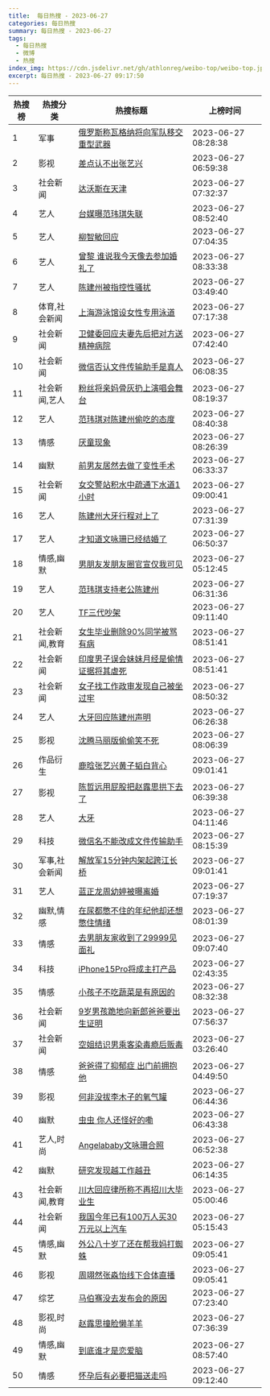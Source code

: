 ```yaml
---
title:  每日热搜 - 2023-06-27
categories: 每日热搜
summary: 每日热搜 - 2023-06-27
tags:
  - 每日热搜
  - 微博
  - 热搜
index_img: https://cdn.jsdelivr.net/gh/athlonreg/weibo-top/weibo-top.jpeg
excerpt: 每日热搜 - 2023-06-27 09:17:50
---
```


| 热搜榜 | 热搜分类 | 热搜标题 | 上榜时间 |
| --- | --- | --- | --- |
| 1 | 军事 | [俄罗斯称瓦格纳将向军队移交重型武器](https://s.weibo.com/weibo%3Fq%3D%2523%E4%BF%84%E7%BD%97%E6%96%AF%E7%A7%B0%E7%93%A6%E6%A0%BC%E7%BA%B3%E5%B0%86%E5%90%91%E5%86%9B%E9%98%9F%E7%A7%BB%E4%BA%A4%E9%87%8D%E5%9E%8B%E6%AD%A6%E5%99%A8%2523) | 2023-06-27 08:28:38 | 
| 2 | 影视 | [差点认不出张艺兴](https://s.weibo.com/weibo%3Fq%3D%2523%E5%B7%AE%E7%82%B9%E8%AE%A4%E4%B8%8D%E5%87%BA%E5%BC%A0%E8%89%BA%E5%85%B4%2523) | 2023-06-27 06:59:38 | 
| 3 | 社会新闻 | [达沃斯在天津](https://s.weibo.com/weibo%3Fq%3D%2523%E8%BE%BE%E6%B2%83%E6%96%AF%E5%9C%A8%E5%A4%A9%E6%B4%A5%2523) | 2023-06-27 07:32:37 | 
| 4 | 艺人 | [台媒曝范玮琪失联](https://s.weibo.com/weibo%3Fq%3D%2523%E5%8F%B0%E5%AA%92%E6%9B%9D%E8%8C%83%E7%8E%AE%E7%90%AA%E5%A4%B1%E8%81%94%2523) | 2023-06-27 08:52:40 | 
| 5 | 艺人 | [柳智敏回应](https://s.weibo.com/weibo%3Fq%3D%2523%E6%9F%B3%E6%99%BA%E6%95%8F%E5%9B%9E%E5%BA%94%2523) | 2023-06-27 07:04:35 | 
| 6 | 艺人 | [曾黎 谁说我今天像去参加婚礼了](https://s.weibo.com/weibo%3Fq%3D%2523%E6%9B%BE%E9%BB%8E%20%E8%B0%81%E8%AF%B4%E6%88%91%E4%BB%8A%E5%A4%A9%E5%83%8F%E5%8E%BB%E5%8F%82%E5%8A%A0%E5%A9%9A%E7%A4%BC%E4%BA%86%2523) | 2023-06-27 08:33:38 | 
| 7 | 艺人 | [陈建州被指控性骚扰](https://s.weibo.com/weibo%3Fq%3D%2523%E9%99%88%E5%BB%BA%E5%B7%9E%E8%A2%AB%E6%8C%87%E6%8E%A7%E6%80%A7%E9%AA%9A%E6%89%B0%2523) | 2023-06-27 03:49:40 | 
| 8 | 体育,社会新闻 | [上海游泳馆设女性专用泳道](https://s.weibo.com/weibo%3Fq%3D%2523%E4%B8%8A%E6%B5%B7%E6%B8%B8%E6%B3%B3%E9%A6%86%E8%AE%BE%E5%A5%B3%E6%80%A7%E4%B8%93%E7%94%A8%E6%B3%B3%E9%81%93%2523) | 2023-06-27 07:17:38 | 
| 9 | 社会新闻 | [卫健委回应夫妻先后把对方送精神病院](https://s.weibo.com/weibo%3Fq%3D%2523%E5%8D%AB%E5%81%A5%E5%A7%94%E5%9B%9E%E5%BA%94%E5%A4%AB%E5%A6%BB%E5%85%88%E5%90%8E%E6%8A%8A%E5%AF%B9%E6%96%B9%E9%80%81%E7%B2%BE%E7%A5%9E%E7%97%85%E9%99%A2%2523) | 2023-06-27 07:42:40 | 
| 10 | 社会新闻 | [微信否认文件传输助手是真人](https://s.weibo.com/weibo%3Fq%3D%2523%E5%BE%AE%E4%BF%A1%E5%90%A6%E8%AE%A4%E6%96%87%E4%BB%B6%E4%BC%A0%E8%BE%93%E5%8A%A9%E6%89%8B%E6%98%AF%E7%9C%9F%E4%BA%BA%2523) | 2023-06-27 06:08:35 | 
| 11 | 社会新闻,艺人 | [粉丝将亲妈骨灰扔上演唱会舞台](https://s.weibo.com/weibo%3Fq%3D%2523%E7%B2%89%E4%B8%9D%E5%B0%86%E4%BA%B2%E5%A6%88%E9%AA%A8%E7%81%B0%E6%89%94%E4%B8%8A%E6%BC%94%E5%94%B1%E4%BC%9A%E8%88%9E%E5%8F%B0%2523) | 2023-06-27 08:19:37 | 
| 12 | 艺人 | [范玮琪对陈建州偷吃的态度](https://s.weibo.com/weibo%3Fq%3D%2523%E8%8C%83%E7%8E%AE%E7%90%AA%E5%AF%B9%E9%99%88%E5%BB%BA%E5%B7%9E%E5%81%B7%E5%90%83%E7%9A%84%E6%80%81%E5%BA%A6%2523) | 2023-06-27 08:40:38 | 
| 13 | 情感 | [厌童现象](https://s.weibo.com/weibo%3Fq%3D%2523%E5%8E%8C%E7%AB%A5%E7%8E%B0%E8%B1%A1%2523) | 2023-06-27 08:26:39 | 
| 14 | 幽默 | [前男友居然去做了变性手术](https://s.weibo.com/weibo%3Fq%3D%2523%E5%89%8D%E7%94%B7%E5%8F%8B%E5%B1%85%E7%84%B6%E5%8E%BB%E5%81%9A%E4%BA%86%E5%8F%98%E6%80%A7%E6%89%8B%E6%9C%AF%2523) | 2023-06-27 06:33:37 | 
| 15 | 社会新闻 | [女交警站积水中疏通下水道1小时](https://s.weibo.com/weibo%3Fq%3D%2523%E5%A5%B3%E4%BA%A4%E8%AD%A6%E7%AB%99%E7%A7%AF%E6%B0%B4%E4%B8%AD%E7%96%8F%E9%80%9A%E4%B8%8B%E6%B0%B4%E9%81%931%E5%B0%8F%E6%97%B6%2523) | 2023-06-27 09:00:41 | 
| 16 | 艺人 | [陈建州大牙行程对上了](https://s.weibo.com/weibo%3Fq%3D%2523%E9%99%88%E5%BB%BA%E5%B7%9E%E5%A4%A7%E7%89%99%E8%A1%8C%E7%A8%8B%E5%AF%B9%E4%B8%8A%E4%BA%86%2523) | 2023-06-27 07:31:39 | 
| 17 | 艺人 | [才知道文咏珊已经结婚了](https://s.weibo.com/weibo%3Fq%3D%2523%E6%89%8D%E7%9F%A5%E9%81%93%E6%96%87%E5%92%8F%E7%8F%8A%E5%B7%B2%E7%BB%8F%E7%BB%93%E5%A9%9A%E4%BA%86%2523) | 2023-06-27 06:50:37 | 
| 18 | 情感,幽默 | [男朋友发朋友圈官宣仅我可见](https://s.weibo.com/weibo%3Fq%3D%2523%E7%94%B7%E6%9C%8B%E5%8F%8B%E5%8F%91%E6%9C%8B%E5%8F%8B%E5%9C%88%E5%AE%98%E5%AE%A3%E4%BB%85%E6%88%91%E5%8F%AF%E8%A7%81%2523) | 2023-06-27 05:12:45 | 
| 19 | 艺人 | [范玮琪支持老公陈建州](https://s.weibo.com/weibo%3Fq%3D%2523%E8%8C%83%E7%8E%AE%E7%90%AA%E6%94%AF%E6%8C%81%E8%80%81%E5%85%AC%E9%99%88%E5%BB%BA%E5%B7%9E%2523) | 2023-06-27 06:31:36 | 
| 20 | 艺人 | [TF三代吵架](https://s.weibo.com/weibo%3Fq%3D%2523TF%E4%B8%89%E4%BB%A3%E5%90%B5%E6%9E%B6%2523) | 2023-06-27 09:11:40 | 
| 21 | 社会新闻,教育 | [女生毕业删除90%同学被骂有病](https://s.weibo.com/weibo%3Fq%3D%2523%E5%A5%B3%E7%94%9F%E6%AF%95%E4%B8%9A%E5%88%A0%E9%99%A490%25%E5%90%8C%E5%AD%A6%E8%A2%AB%E9%AA%82%E6%9C%89%E7%97%85%2523) | 2023-06-27 08:51:41 | 
| 22 | 社会新闻 | [印度男子误会妹妹月经是偷情证据将其虐死](https://s.weibo.com/weibo%3Fq%3D%2523%E5%8D%B0%E5%BA%A6%E7%94%B7%E5%AD%90%E8%AF%AF%E4%BC%9A%E5%A6%B9%E5%A6%B9%E6%9C%88%E7%BB%8F%E6%98%AF%E5%81%B7%E6%83%85%E8%AF%81%E6%8D%AE%E5%B0%86%E5%85%B6%E8%99%90%E6%AD%BB%2523) | 2023-06-27 08:51:41 | 
| 23 | 社会新闻 | [女子找工作政审发现自己被坐过牢](https://s.weibo.com/weibo%3Fq%3D%2523%E5%A5%B3%E5%AD%90%E6%89%BE%E5%B7%A5%E4%BD%9C%E6%94%BF%E5%AE%A1%E5%8F%91%E7%8E%B0%E8%87%AA%E5%B7%B1%E8%A2%AB%E5%9D%90%E8%BF%87%E7%89%A2%2523) | 2023-06-27 08:50:32 | 
| 24 | 艺人 | [大牙回应陈建州声明](https://s.weibo.com/weibo%3Fq%3D%2523%E5%A4%A7%E7%89%99%E5%9B%9E%E5%BA%94%E9%99%88%E5%BB%BA%E5%B7%9E%E5%A3%B0%E6%98%8E%2523) | 2023-06-27 06:26:38 | 
| 25 | 影视 | [沈腾马丽版偷偷笑不死](https://s.weibo.com/weibo%3Fq%3D%2523%E6%B2%88%E8%85%BE%E9%A9%AC%E4%B8%BD%E7%89%88%E5%81%B7%E5%81%B7%E7%AC%91%E4%B8%8D%E6%AD%BB%2523) | 2023-06-27 08:06:39 | 
| 26 | 作品衍生 | [鹿晗张艺兴黄子韬白背心](https://s.weibo.com/weibo%3Fq%3D%2523%E9%B9%BF%E6%99%97%E5%BC%A0%E8%89%BA%E5%85%B4%E9%BB%84%E5%AD%90%E9%9F%AC%E7%99%BD%E8%83%8C%E5%BF%83%2523) | 2023-06-27 09:01:41 | 
| 27 | 影视 | [陈哲远用屁股把赵露思拱下去了](https://s.weibo.com/weibo%3Fq%3D%2523%E9%99%88%E5%93%B2%E8%BF%9C%E7%94%A8%E5%B1%81%E8%82%A1%E6%8A%8A%E8%B5%B5%E9%9C%B2%E6%80%9D%E6%8B%B1%E4%B8%8B%E5%8E%BB%E4%BA%86%2523) | 2023-06-27 06:39:38 | 
| 28 | 艺人 | [大牙](https://s.weibo.com/weibo%3Fq%3D%2523%E5%A4%A7%E7%89%99%2523) | 2023-06-27 04:11:46 | 
| 29 | 科技 | [微信名不能改成文件传输助手](https://s.weibo.com/weibo%3Fq%3D%2523%E5%BE%AE%E4%BF%A1%E5%90%8D%E4%B8%8D%E8%83%BD%E6%94%B9%E6%88%90%E6%96%87%E4%BB%B6%E4%BC%A0%E8%BE%93%E5%8A%A9%E6%89%8B%2523) | 2023-06-27 08:15:39 | 
| 30 | 军事,社会新闻 | [解放军15分钟内架起跨江长桥](https://s.weibo.com/weibo%3Fq%3D%2523%E8%A7%A3%E6%94%BE%E5%86%9B15%E5%88%86%E9%92%9F%E5%86%85%E6%9E%B6%E8%B5%B7%E8%B7%A8%E6%B1%9F%E9%95%BF%E6%A1%A5%2523) | 2023-06-27 09:01:41 | 
| 31 | 艺人 | [蓝正龙周幼婷被曝离婚](https://s.weibo.com/weibo%3Fq%3D%2523%E8%93%9D%E6%AD%A3%E9%BE%99%E5%91%A8%E5%B9%BC%E5%A9%B7%E8%A2%AB%E6%9B%9D%E7%A6%BB%E5%A9%9A%2523) | 2023-06-27 07:19:37 | 
| 32 | 幽默,情感 | [在尿都憋不住的年纪他却还想憋住情绪](https://s.weibo.com/weibo%3Fq%3D%2523%E5%9C%A8%E5%B0%BF%E9%83%BD%E6%86%8B%E4%B8%8D%E4%BD%8F%E7%9A%84%E5%B9%B4%E7%BA%AA%E4%BB%96%E5%8D%B4%E8%BF%98%E6%83%B3%E6%86%8B%E4%BD%8F%E6%83%85%E7%BB%AA%2523) | 2023-06-27 08:01:39 | 
| 33 | 情感 | [去男朋友家收到了29999见面礼](https://s.weibo.com/weibo%3Fq%3D%2523%E5%8E%BB%E7%94%B7%E6%9C%8B%E5%8F%8B%E5%AE%B6%E6%94%B6%E5%88%B0%E4%BA%8629999%E8%A7%81%E9%9D%A2%E7%A4%BC%2523) | 2023-06-27 09:07:40 | 
| 34 | 科技 | [iPhone15Pro将成主打产品](https://s.weibo.com/weibo%3Fq%3D%2523iPhone15Pro%E5%B0%86%E6%88%90%E4%B8%BB%E6%89%93%E4%BA%A7%E5%93%81%2523) | 2023-06-27 02:43:35 | 
| 35 | 情感 | [小孩子不吃蔬菜是有原因的](https://s.weibo.com/weibo%3Fq%3D%2523%E5%B0%8F%E5%AD%A9%E5%AD%90%E4%B8%8D%E5%90%83%E8%94%AC%E8%8F%9C%E6%98%AF%E6%9C%89%E5%8E%9F%E5%9B%A0%E7%9A%84%2523) | 2023-06-27 08:32:38 | 
| 36 | 社会新闻 | [9岁男孩跪地向新郎爸爸要出生证明](https://s.weibo.com/weibo%3Fq%3D%25239%E5%B2%81%E7%94%B7%E5%AD%A9%E8%B7%AA%E5%9C%B0%E5%90%91%E6%96%B0%E9%83%8E%E7%88%B8%E7%88%B8%E8%A6%81%E5%87%BA%E7%94%9F%E8%AF%81%E6%98%8E%2523) | 2023-06-27 07:56:37 | 
| 37 | 社会新闻 | [空姐结识男乘客染毒瘾后贩毒](https://s.weibo.com/weibo%3Fq%3D%2523%E7%A9%BA%E5%A7%90%E7%BB%93%E8%AF%86%E7%94%B7%E4%B9%98%E5%AE%A2%E6%9F%93%E6%AF%92%E7%98%BE%E5%90%8E%E8%B4%A9%E6%AF%92%2523) | 2023-06-27 03:26:40 | 
| 38 | 情感 | [爸爸得了抑郁症 出门前拥抱他](https://s.weibo.com/weibo%3Fq%3D%2523%E7%88%B8%E7%88%B8%E5%BE%97%E4%BA%86%E6%8A%91%E9%83%81%E7%97%87%20%E5%87%BA%E9%97%A8%E5%89%8D%E6%8B%A5%E6%8A%B1%E4%BB%96%2523) | 2023-06-27 04:49:50 | 
| 39 | 影视 | [何非没拔李木子的氧气罐](https://s.weibo.com/weibo%3Fq%3D%2523%E4%BD%95%E9%9D%9E%E6%B2%A1%E6%8B%94%E6%9D%8E%E6%9C%A8%E5%AD%90%E7%9A%84%E6%B0%A7%E6%B0%94%E7%BD%90%2523) | 2023-06-27 06:44:36 | 
| 40 | 幽默 | [虫虫 你人还怪好的嘞](https://s.weibo.com/weibo%3Fq%3D%2523%E8%99%AB%E8%99%AB%20%E4%BD%A0%E4%BA%BA%E8%BF%98%E6%80%AA%E5%A5%BD%E7%9A%84%E5%98%9E%2523) | 2023-06-27 06:43:38 | 
| 41 | 艺人,时尚 | [Angelababy文咏珊合照](https://s.weibo.com/weibo%3Fq%3D%2523Angelababy%E6%96%87%E5%92%8F%E7%8F%8A%E5%90%88%E7%85%A7%2523) | 2023-06-27 06:52:38 | 
| 42 | 幽默 | [研究发现越工作越丑](https://s.weibo.com/weibo%3Fq%3D%2523%E7%A0%94%E7%A9%B6%E5%8F%91%E7%8E%B0%E8%B6%8A%E5%B7%A5%E4%BD%9C%E8%B6%8A%E4%B8%91%2523) | 2023-06-27 06:14:35 | 
| 43 | 社会新闻,教育 | [川大回应律所称不再招川大毕业生](https://s.weibo.com/weibo%3Fq%3D%2523%E5%B7%9D%E5%A4%A7%E5%9B%9E%E5%BA%94%E5%BE%8B%E6%89%80%E7%A7%B0%E4%B8%8D%E5%86%8D%E6%8B%9B%E5%B7%9D%E5%A4%A7%E6%AF%95%E4%B8%9A%E7%94%9F%2523) | 2023-06-27 05:00:46 | 
| 44 | 社会新闻 | [我国今年已有100万人买30万元以上汽车](https://s.weibo.com/weibo%3Fq%3D%2523%E6%88%91%E5%9B%BD%E4%BB%8A%E5%B9%B4%E5%B7%B2%E6%9C%89100%E4%B8%87%E4%BA%BA%E4%B9%B030%E4%B8%87%E5%85%83%E4%BB%A5%E4%B8%8A%E6%B1%BD%E8%BD%A6%2523) | 2023-06-27 05:15:43 | 
| 45 | 情感,幽默 | [外公八十岁了还在帮我妈打蜘蛛](https://s.weibo.com/weibo%3Fq%3D%2523%E5%A4%96%E5%85%AC%E5%85%AB%E5%8D%81%E5%B2%81%E4%BA%86%E8%BF%98%E5%9C%A8%E5%B8%AE%E6%88%91%E5%A6%88%E6%89%93%E8%9C%98%E8%9B%9B%2523) | 2023-06-27 09:05:41 | 
| 46 | 影视 | [周翊然张淼怡线下合体直播](https://s.weibo.com/weibo%3Fq%3D%2523%E5%91%A8%E7%BF%8A%E7%84%B6%E5%BC%A0%E6%B7%BC%E6%80%A1%E7%BA%BF%E4%B8%8B%E5%90%88%E4%BD%93%E7%9B%B4%E6%92%AD%2523) | 2023-06-27 09:05:41 | 
| 47 | 综艺 | [马伯骞没去发布会的原因](https://s.weibo.com/weibo%3Fq%3D%2523%E9%A9%AC%E4%BC%AF%E9%AA%9E%E6%B2%A1%E5%8E%BB%E5%8F%91%E5%B8%83%E4%BC%9A%E7%9A%84%E5%8E%9F%E5%9B%A0%2523) | 2023-06-27 07:23:40 | 
| 48 | 影视,时尚 | [赵露思撞脸懒羊羊](https://s.weibo.com/weibo%3Fq%3D%2523%E8%B5%B5%E9%9C%B2%E6%80%9D%E6%92%9E%E8%84%B8%E6%87%92%E7%BE%8A%E7%BE%8A%2523) | 2023-06-27 07:36:39 | 
| 49 | 情感,幽默 | [到底谁才是恋爱脑](https://s.weibo.com/weibo%3Fq%3D%2523%E5%88%B0%E5%BA%95%E8%B0%81%E6%89%8D%E6%98%AF%E6%81%8B%E7%88%B1%E8%84%91%2523) | 2023-06-27 08:57:40 | 
| 50 | 情感 | [怀孕后有必要把猫送走吗](https://s.weibo.com/weibo%3Fq%3D%2523%E6%80%80%E5%AD%95%E5%90%8E%E6%9C%89%E5%BF%85%E8%A6%81%E6%8A%8A%E7%8C%AB%E9%80%81%E8%B5%B0%E5%90%97%2523) | 2023-06-27 09:12:40 | 
